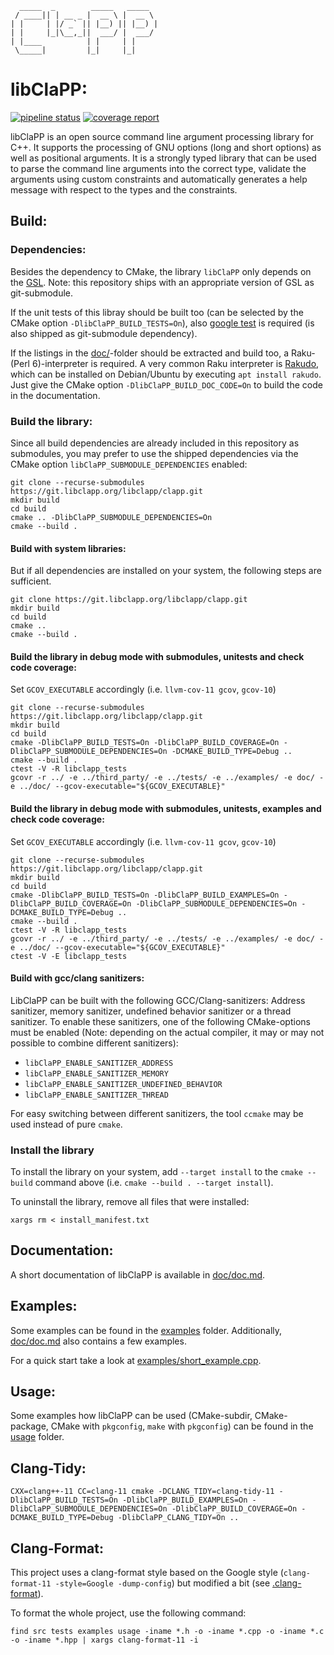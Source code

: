       _____  _        _____   _____
     / ____|| | __ _ |  __ \ |  __ \
    | |     | |/ _` || |__) || |__) |
    | |     |_|\__,_||  ___/ |  ___/
    | |____          | |     | |
     \_____|         |_|     |_|


libClaPP:
=========
[![pipeline status](https://git.libclapp.org/libclapp/clapp/badges/master/pipeline.svg)](https://git.libclapp.org/libclapp/clapp/-/commits/master)
[![coverage report](https://git.libclapp.org/libclapp/clapp/badges/master/coverage.svg)](https://git.libclapp.org/libclapp/clapp/-/commits/master)

libClaPP is an open source command line argument processing library for C++.
It supports the processing of GNU options (long and short options) as well as positional arguments.
It is a strongly typed library that can be used to parse the command line arguments into the correct type,
validate the arguments using custom constraints and automatically generates a help message with respect
to the types and the constraints.

Build:
------

### Dependencies:
Besides the dependency to CMake, the library `libClaPP` only depends on the [GSL](https://github.com/microsoft/GSL). Note: this repository ships with an appropriate version of GSL as git-submodule.

If the unit tests of this libray should be built too (can be selected by the CMake option `-DlibClaPP_BUILD_TESTS=On`), also [google test](https://github.com/google/googletest) is required (is also shipped as git-submodule dependency).

If the listings in the [doc/](doc/)-folder should be extracted and build too, a Raku-(Perl 6)-interpreter is required. A very common Raku interpreter is [Rakudo](https://rakudo.org/), which can be installed on Debian/Ubuntu by executing `apt install rakudo`. Just give the CMake option `-DlibClaPP_BUILD_DOC_CODE=On` to build the code in the documentation.

### Build the library:
Since all build dependencies are already included in this repository as submodules, you may prefer to use the shipped dependencies via the CMake option `libClaPP_SUBMODULE_DEPENDENCIES` enabled:

    git clone --recurse-submodules https://git.libclapp.org/libclapp/clapp.git
    mkdir build
    cd build
    cmake .. -DlibClaPP_SUBMODULE_DEPENDENCIES=On
    cmake --build .

#### Build with system libraries:
But if all dependencies are installed on your system, the following steps are sufficient.

    git clone https://git.libclapp.org/libclapp/clapp.git
    mkdir build
    cd build
    cmake ..
    cmake --build .

#### Build the library in debug mode with submodules, unitests and check code coverage:
Set `GCOV_EXECUTABLE` accordingly (i.e. `llvm-cov-11 gcov`, `gcov-10`)

    git clone --recurse-submodules https://git.libclapp.org/libclapp/clapp.git
    mkdir build
    cd build
    cmake -DlibClaPP_BUILD_TESTS=On -DlibClaPP_BUILD_COVERAGE=On -DlibClaPP_SUBMODULE_DEPENDENCIES=On -DCMAKE_BUILD_TYPE=Debug ..
    cmake --build .
    ctest -V -R libclapp_tests
    gcovr -r ../ -e ../third_party/ -e ../tests/ -e ../examples/ -e doc/ -e ../doc/ --gcov-executable="${GCOV_EXECUTABLE}"

#### Build the library in debug mode with submodules, unitests, examples and check code coverage:

Set `GCOV_EXECUTABLE` accordingly (i.e. `llvm-cov-11 gcov`, `gcov-10`)

    git clone --recurse-submodules https://git.libclapp.org/libclapp/clapp.git
    mkdir build
    cd build
    cmake -DlibClaPP_BUILD_TESTS=On -DlibClaPP_BUILD_EXAMPLES=On -DlibClaPP_BUILD_COVERAGE=On -DlibClaPP_SUBMODULE_DEPENDENCIES=On -DCMAKE_BUILD_TYPE=Debug ..
    cmake --build .
    ctest -V -R libclapp_tests
    gcovr -r ../ -e ../third_party/ -e ../tests/ -e ../examples/ -e doc/ -e ../doc/ --gcov-executable="${GCOV_EXECUTABLE}"
    ctest -V -E libclapp_tests

#### Build with gcc/clang sanitizers:
LibClaPP can be built with the following GCC/Clang-sanitizers: Address sanitizer, memory sanitizer, undefined behavior sanitizer or a thread sanitizer.
To enable these sanitizers, one of the following CMake-options must be enabled (Note: depending on the actual compiler, it may or may not possible to combine different sanitizers): 
- `libClaPP_ENABLE_SANITIZER_ADDRESS`
- `libClaPP_ENABLE_SANITIZER_MEMORY`
- `libClaPP_ENABLE_SANITIZER_UNDEFINED_BEHAVIOR`
- `libClaPP_ENABLE_SANITIZER_THREAD`

For easy switching between different sanitizers, the tool `ccmake` may be used instead of pure `cmake`.

### Install the library

To install the library on your system, add `--target install` to the `cmake --build` command above (i.e. `cmake --build . --target install`).

To uninstall the library, remove all files that were installed:

    xargs rm < install_manifest.txt

Documentation:
--------------
A short documentation of libClaPP is available in [doc/doc.md](doc/doc.md).

Examples:
---------
Some examples can be found in the [examples](examples) folder.
Additionally, [doc/doc.md](doc/doc.md) also contains a few examples.

For a quick start take a look at [examples/short_example.cpp](examples/short_example.cpp).

Usage:
------
Some examples how libClaPP can be used (CMake-subdir, CMake-package, CMake with `pkgconfig`, `make` with `pkgconfig`) can be found in the [usage](usage) folder.

Clang-Tidy:
-----------

    CXX=clang++-11 CC=clang-11 cmake -DCLANG_TIDY=clang-tidy-11 -DlibClaPP_BUILD_TESTS=On -DlibClaPP_BUILD_EXAMPLES=On -DlibClaPP_SUBMODULE_DEPENDENCIES=On -DlibClaPP_BUILD_COVERAGE=On -DCMAKE_BUILD_TYPE=Debug -DlibClaPP_CLANG_TIDY=On ..

Clang-Format:
-------------

This project uses a clang-format style based on the Google style (`clang-format-11 -style=Google -dump-config`) but modified a bit (see [.clang-format](.clang-format)).

To format the whole project, use the following command:

    find src tests examples usage -iname *.h -o -iname *.cpp -o -iname *.c -o -iname *.hpp | xargs clang-format-11 -i
